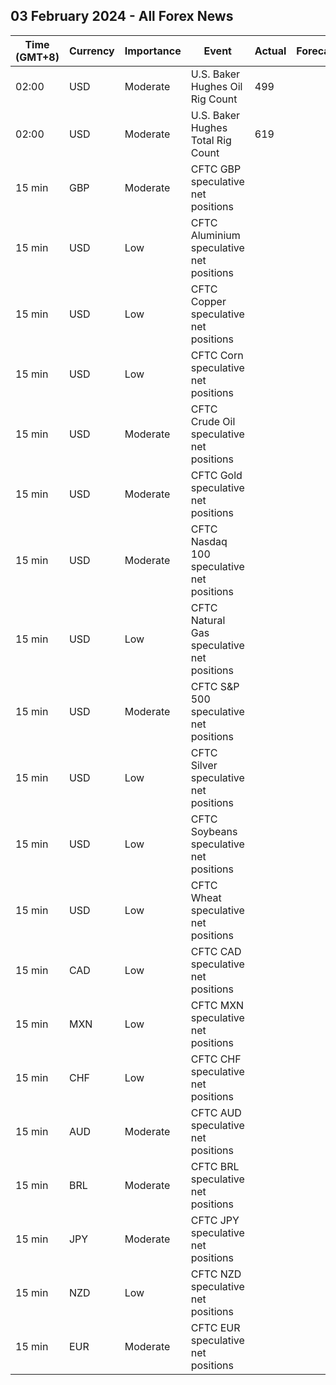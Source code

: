## 03 February 2024 - All Forex News

| Time (GMT+8) | Currency | Importance | Event | Actual | Forecast | Previous |
|------|----------|------------|-------|--------|----------|----------|
| 02:00 | USD | Moderate | U.S. Baker Hughes Oil Rig Count | 499 |  | 499 |
| 02:00 | USD | Moderate | U.S. Baker Hughes Total Rig Count | 619 |  | 621 |
| 15 min | GBP | Moderate | CFTC GBP speculative net positions |  |  | 31.4K |
| 15 min | USD | Low | CFTC Aluminium speculative net positions |  |  | 4.3K |
| 15 min | USD | Low | CFTC Copper speculative net positions |  |  | -29.9K |
| 15 min | USD | Low | CFTC Corn speculative net positions |  |  | -219.2K |
| 15 min | USD | Moderate | CFTC Crude Oil speculative net positions |  |  | 184.0K |
| 15 min | USD | Moderate | CFTC Gold speculative net positions |  |  | 169.5K |
| 15 min | USD | Moderate | CFTC Nasdaq 100 speculative net positions |  |  | 33.0K |
| 15 min | USD | Low | CFTC Natural Gas speculative net positions |  |  | -80.6K |
| 15 min | USD | Moderate | CFTC S&P 500 speculative net positions |  |  | -189.5K |
| 15 min | USD | Low | CFTC Silver speculative net positions |  |  | 17.7K |
| 15 min | USD | Low | CFTC Soybeans speculative net positions |  |  | -106.0K |
| 15 min | USD | Low | CFTC Wheat speculative net positions |  |  | -42.8K |
| 15 min | CAD | Low | CFTC CAD speculative net positions |  |  | -8.5K |
| 15 min | MXN | Low | CFTC MXN speculative net positions |  |  | 75.1K |
| 15 min | CHF | Low | CFTC CHF speculative net positions |  |  | -5.2K |
| 15 min | AUD | Moderate | CFTC AUD speculative net positions |  |  | -54.1K |
| 15 min | BRL | Moderate | CFTC BRL speculative net positions |  |  | 23.8K |
| 15 min | JPY | Moderate | CFTC JPY speculative net positions |  |  | -70.6K |
| 15 min | NZD | Low | CFTC NZD speculative net positions |  |  | -1.7K |
| 15 min | EUR | Moderate | CFTC EUR speculative net positions |  |  | 88.3K |
